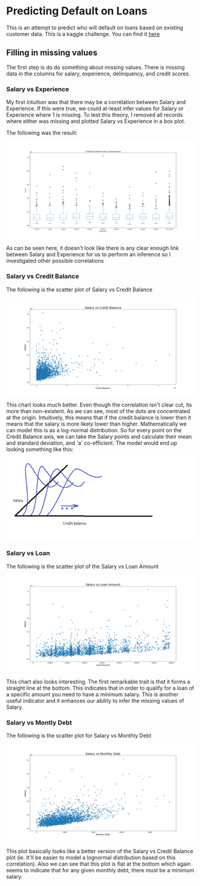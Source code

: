 # Predicting Default on Loans
This is an attempt to predict who will default on loans based on existing customer data. 
This is a kaggle challenge. 
You can find it [here](https://www.kaggle.com/c/credit-default-prediction-ai-big-data/)

## Filling in missing values
The first step is do do something about missing values. 
There is missing data in the columns for salary, experience, delinquency, and credit scores.

### Salary vs Experience
My first intuition was that there may be a correlation between Salary and Experience. 
If this were true, we could at-least infer values for Salary or Experience where 1 is missing. 
To test this theory, I removed all records where either was missing and 
plotted Salary vs Experience in a box plot.

The following was the result:

![Default](./viz/SalaryVsExperience.PNG)

As can be seen here, it doesn't look like there is any clear enough link between Salary and Experience
for us to perform an inference so I investigated other possible correlations

### Salary vs Credit Balance
The following is the scatter plot of Salary vs Credit Balance

![Default](./viz/SalaryVsCreditBalance.PNG)

This chart looks much better. Even though the correlation isn't clear cut,
its more than non-existent. As we can see, most of the dots are concentrated
at the origin. Intuitively, this means that if the credit balance is lower
then it means that the salary is more likely lower than higher. Mathematically
we can model this is as a log-normal distribution. So for every point on the Credit Balance
axis, we can take the Salary points and calculate their mean and standard deviation, and 'a' co-efficient.
The model would end up looking something like this:

![Default](./viz/SalaryVsCreditBalanceModelIntuition.PNG)

### Salary vs Loan

The following is the scatter plot of the Salary vs Loan Amount

![Default](./viz/SalaryVsLoanAmount.PNG)

This chart also looks interesting. The first remarkable trait is that it forms
a straight line at the bottom. This indicates that in order to qualify
for a loan of a specific amount you need to have a minimum salary. This is
another useful indicator and it enhances our ability to infer the missing
values of Salary.

### Salary vs Montly Debt

The following is the scatter plot for Salary vs Monthly Debt

![Default](./viz/SalaryVsMonthlyDebt.PNG)

This plot basically looks like a better version of the Salary vs Credit Balance plot
(ie. It'll be easier to model a lognormal distribution based on this correlation).
Also we can see that this plot is flat at the bottom which again seems to 
indicate that for any given monthly debt, there must be a minimum salary.

<!--

### Clean Salary column
+ The 'Annual Income' column was renamed to 'Salary'.
+ A new column called 'IsSalaryProvided' was added
+ All NaN values in the Salary column were replaced with the mean of the provided Salary values

### Clean Experience column
+ The 'Years in current job' column was renamed to 'Experience'
+ A new column called 'IsExperienceProvided' was added
+ The Experience column values were quantified and the mean was gotten: 5.88
+ All NaN values in Experience were replaced by the mean

### Delinquency
There are so many missing values for delinquency that I chose to completely remove it from the pipeline
for now.

### Credit Score
The next step is to do something about the missing values in Credit Score.
For this I decided to check if there is any correlation between one of the
existing columns and correlation

 -->